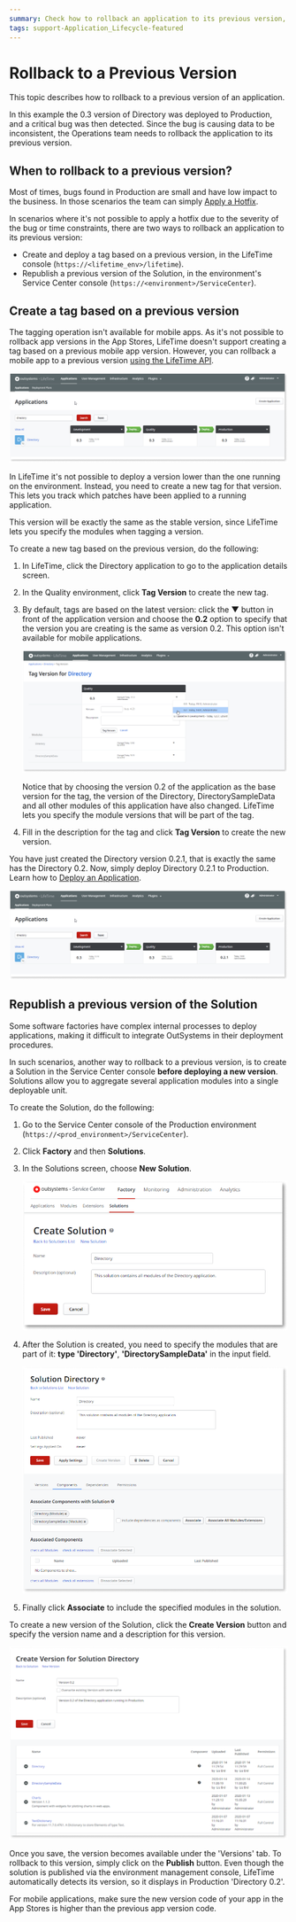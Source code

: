 ```yaml
---
summary: Check how to rollback an application to its previous version, in case a critical bug is detected.
tags: support-Application_Lifecycle-featured
---
```


# Rollback to a Previous Version

This topic describes how to rollback to a previous version of an application.

In this example the 0.3 version of Directory was deployed to Production, and a critical bug was then detected. Since the bug is causing data to be inconsistent, the Operations team needs to rollback the application to its previous version.

## When to rollback to a previous version?

Most of times, bugs found in Production are small and have low impact to the business. In those scenarios the team can simply [Apply a Hotfix](<apply-a-hotfix.md>).

In scenarios where it's not possible to apply a hotfix due to the severity of the bug or time constraints, there are two ways to rollback an application to its previous version:

* Create and deploy a tag based on a previous version, in the LifeTime console (`https://<lifetime_env>/lifetime`).
* Republish a previous version of the Solution, in the environment's Service Center console (`https://<environment>/ServiceCenter`).

## Create a tag based on a previous version

<div class="info" markdown="1">

The tagging operation isn't available for mobile apps. As it's not possible to rollback app versions in the App Stores, LifeTime doesn't support creating a tag based on a previous mobile app version. However, you can rollback a mobile app to a previous version [using the LifeTime API](../../ref/apis/lifetime-deployment/examples/api-rollback-mobile-app.md).

</div>

![](images/rollback-to-a-previous-version-1.png)

In LifeTime it's not possible to deploy a version lower than the one running on the environment. Instead, you need to create a new tag for that version. This lets you track which patches have been applied to a running application.

This version will be exactly the same as the stable version, since LifeTime lets you specify the modules when tagging a version.

To create a new tag based on the previous version, do the following:

1. In LifeTime, click the Directory application to go to the application details screen.

1. In the Quality environment, click **Tag Version** to create the new tag.

1. By default, tags are based on the latest version: click the ▼ button in front of the application version and choose the **0.2** option to specify that the version you are creating is the same as version 0.2. This option isn't available for mobile applications.

    ![](images/rollback-to-a-previous-version-2.png)

    Notice that by choosing the version 0.2 of the application as the base version for the tag, the version of the Directory, DirectorySampleData and all other modules of this application have also changed. LifeTime lets you specify the module versions that will be part of the tag.

1. Fill in the description for the tag and click **Tag Version** to create the new version.

You have just created the Directory version 0.2.1, that is exactly the same has the Directory 0.2. Now, simply deploy Directory 0.2.1 to Production. Learn how to [Deploy an Application](<deploy-an-application.md>).

![](images/rollback-to-a-previous-version-3.png)

## Republish a previous version of the Solution

Some software factories have complex internal processes to deploy applications, making it difficult to integrate OutSystems in their deployment procedures.

In such scenarios, another way to rollback to a previous version, is to create a Solution in the Service Center console **before deploying a new version**. Solutions allow you to aggregate several application modules into a single deployable unit.

To create the Solution, do the following:

1. Go to the Service Center console of the Production environment (`https://<prod_environment>/ServiceCenter`).

1. Click **Factory** and then **Solutions**.

1. In the Solutions screen, choose **New Solution**.

    ![](images/rollback-to-a-previous-version-4.png)

1. After the Solution is created, you need to specify the modules that are part of it: **type 'Directory'**, **'DirectorySampleData'** in the input field.

    ![](images/rollback-to-a-previous-version-5.png)

1. Finally click **Associate** to include the specified modules in the solution.

To create a new version of the Solution, click the **Create Version** button and specify the version name and a description for this version.

![](images/rollback-to-a-previous-version-6.png)

Once you save, the version becomes available under the 'Versions' tab. To rollback to this version, simply click on the **Publish** button. Even though the solution is published via the environment management console, LifeTime automatically detects its version, so it displays in Production 'Directory 0.2'.

<div class="info" markdown="1">

For mobile applications, make sure the new version code of your app in the App Stores is higher than the previous app version code.

</div>
